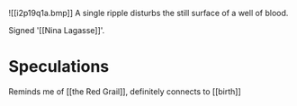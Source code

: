 ![[i2p19q1a.bmp]]
A single ripple disturbs the still surface of a well of blood.

Signed '[[Nina Lagasse]]'.

# Speculations
Reminds me of [[the Red Grail]], definitely connects to [[birth]]
